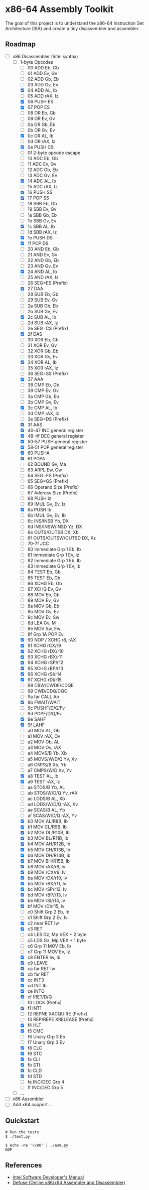 # x86-64 Assembly Toolkit

The goal of this project is to understand the x86-64 Instruction Set Architecture (ISA) and create a tiny disassembler and assembler.

## Roadmap
- [ ] x86 Disassembler (Intel syntax)
  - [ ] 1-byte Opcodes
    - [ ] 00 ADD Eb, Gb
    - [ ] 01 ADD Ev, Gv
    - [ ] 02 ADD Gb, Eb
    - [ ] 03 ADD Gv, Ev
    - [x] 04 ADD AL, Ib
    - [ ] 05 ADD rAX, Iz
    - [x] 06 PUSH ES
    - [x] 07 POP ES
    - [ ] 08 OR Eb, Gb
    - [ ] 09 OR Ev, Gv
    - [ ] 0a OR Gb, Eb
    - [ ] 0b OR Gv, Ev
    - [x] 0c OR AL, Ib
    - [ ] 0d OR rAX, Iz
    - [x] 0e PUSH CS
    - [ ] 0f 2-byte opcode escape
    - [ ] 10 ADC Eb, Gb
    - [ ] 11 ADC Ev, Gv
    - [ ] 12 ADC Gb, Eb
    - [ ] 13 ADC Gv, Ev
    - [x] 14 ADC AL, Ib
    - [ ] 15 ADC rAX, Iz
    - [x] 16 PUSH SS
    - [x] 17 POP SS
    - [ ] 18 SBB Eb, Gb
    - [ ] 19 SBB Ev, Gv
    - [ ] 1a SBB Gb, Eb
    - [ ] 1b SBB Gv, Ev
    - [x] 1c SBB AL, Ib
    - [ ] 1d SBB rAX, Iz
    - [x] 1e PUSH DS
    - [x] 1f POP DS
    - [ ] 20 AND Eb, Gb
    - [ ] 21 AND Ev, Gv
    - [ ] 22 AND Gb, Eb
    - [ ] 23 AND Gv, Ev
    - [x] 24 AND AL, Ib
    - [ ] 25 AND rAX, Iz
    - [ ] 26 SEG=ES (Prefix)
    - [x] 27 DAA
    - [ ] 28 SUB Eb, Gb
    - [ ] 29 SUB Ev, Gv
    - [ ] 2a SUB Gb, Eb
    - [ ] 2b SUB Gv, Ev
    - [x] 2c SUB AL, Ib
    - [ ] 2d SUB rAX, Iz
    - [ ] 2e SEG=CS (Prefix)
    - [x] 2f DAS
    - [ ] 30 XOR Eb, Gb
    - [ ] 31 XOR Ev, Gv
    - [ ] 32 XOR Gb, Eb
    - [ ] 33 XOR Gv, Ev
    - [x] 34 XOR AL, Ib
    - [ ] 35 XOR rAX, Iz
    - [ ] 36 SEG=SS (Prefix)
    - [x] 37 AAA
    - [ ] 38 CMP Eb, Gb
    - [ ] 39 CMP Ev, Gv
    - [ ] 3a CMP Gb, Eb
    - [ ] 3b CMP Gv, Ev
    - [x] 3c CMP AL, Ib
    - [ ] 3d CMP rAX, Iz
    - [ ] 3e SEG=DS (Prefix)
    - [x] 3f AAS
    - [x] 40-47 INC general register
    - [x] 48-4f DEC general register
    - [x] 50-57 PUSH general register
    - [x] 58-5f POP general register
    - [x] 60 PUSHA
    - [x] 61 POPA
    - [ ] 62 BOUND Gv, Ma
    - [ ] 63 ARPL Ew, Gw
    - [ ] 64 SEG=FS (Prefix)
    - [ ] 65 SEG=GS (Prefix)
    - [ ] 66 Operand Size (Prefix)
    - [ ] 67 Address Size (Prefix)
    - [ ] 68 PUSH Iz
    - [ ] 69 IMUL Gv, Ev, Iz
    - [x] 6a PUSH Ib
    - [ ] 6b IMUL Gv, Ev, Ib
    - [ ] 6c INS/INSB Yb, DX
    - [ ] 6d INS/INSW/INSD Yz, DX
    - [ ] 6e OUTS/OUTSB DX, Xb
    - [ ] 6f OUTS/OUTSW/OUTSD DX, Xz
    - [ ] 70-7f JCC
    - [ ] 80 Immediate Grp 1 Eb, Ib
    - [ ] 81 Immediate Grp 1 Ev, Iz
    - [ ] 82 Immediate Grp 1 Eb, Ib
    - [ ] 83 Immediate Grp 1 Ev, Ib
    - [ ] 84 TEST Eb, Gb
    - [ ] 85 TEST Eb, Gb
    - [ ] 86 XCHG Eb, Gb
    - [ ] 87 XCHG Ev, Gv
    - [ ] 88 MOV Eb, Gb
    - [ ] 89 MOV Ev, Gv
    - [ ] 8a MOV Gb, Eb
    - [ ] 8b MOV Gv, Ev
    - [ ] 8c MOV Ev, Sw
    - [ ] 8d LEA Gv, M
    - [ ] 8e MOV Sw, Ew
    - [ ] 8f Grp 1A POP Ev
    - [x] 90 NOP / XCHG r8, rAX
    - [x] 91 XCHG rCX/r9
    - [x] 92 XCHG rDX/r10
    - [x] 93 XCHG rBX/r11
    - [x] 94 XCHG rSP/r12
    - [x] 95 XCHG rBP/r13
    - [x] 96 XCHG rSI/r14
    - [x] 97 XCHG rDI/r15
    - [ ] 98 CBW/CWDE/CDQE
    - [ ] 99 CWD/CDQ/CQO
    - [ ] 9a far CALL Ap
    - [x] 9b FWAIT/WAIT
    - [ ] 9c PUSHF/D/Q/Fv
    - [ ] 9d POPF/D/Q/Fv
    - [x] 9e SAHF
    - [x] 9f LAHF
    - [ ] a0 MOV AL, Ob
    - [ ] a1 MOV rAX, Ov
    - [ ] a2 MOV Ob, AL
    - [ ] a3 MOV Ov, rAX
    - [ ] a4 MOVS/B Yb, Xb
    - [ ] a5 MOVS/W/D/Q Yv, Xv
    - [ ] a6 CMPS/B Xb, Yb
    - [ ] a7 CMPS/W/D Xv, Yv
    - [x] a8 TEST AL, Ib
    - [x] a9 TEST rAX, Iz
    - [ ] aa STOS/B Yb, AL
    - [ ] ab STOS/W/D/Q Yv, rAX
    - [ ] ac LODS/B AL, Xb
    - [ ] ad LODS/W/D/Q rAX, Xv
    - [ ] ae SCAS/B AL, Yb
    - [ ] af SCAS/W/D/Q rAX, Yv
    - [x] b0 MOV AL/R8B, Ib
    - [x] b1 MOV CL/R9B, Ib
    - [x] b2 MOV DL/R10B, Ib
    - [x] b3 MOV BL/R11B, Ib
    - [x] b4 MOV AH/R12B, Ib
    - [x] b5 MOV CH/R13B, Ib
    - [x] b6 MOV DH/R14B, Ib
    - [x] b7 MOV BH/R15B, Ib
    - [x] b8 MOV rAX/r8, Iv
    - [x] b9 MOV rCX/r9, Iv
    - [x] ba MOV rDX/r10, Iv
    - [x] bb MOV rBX/r11, Iv
    - [x] bc MOV rSP/r12, Iv
    - [x] bd MOV rBP/r13, Iv
    - [x] be MOV rSI/r14, Iv
    - [x] bf MOV rDI/r15, Iv
    - [ ] c0 Shift Grp 2 Eb, Ib
    - [ ] c1 Shift Grp 2 Ev, Iv
    - [x] c2 near RET Iw
    - [x] c3 RET
    - [ ] c4 LES Gz, Mp VEX + 2 byte
    - [ ] c5 LDS Gz, Mp VEX + 1 byte
    - [ ] c6 Grp 11 MOV Eb, Ib
    - [ ] c7 Grp 11 MOV Ev, Iz
    - [x] c8 ENTER Iw, Ib
    - [x] c9 LEAVE
    - [x] ca far RET Iw
    - [x] cb far RET
    - [x] cc INT3
    - [x] cd INT Ib
    - [x] ce INTO
    - [x] cf IRET/D/Q
    - [ ] f0 LOCK (Prefix)
    - [x] f1 INT1
    - [ ] f2 REPNE XACQUIRE (Prefix)
    - [ ] f3 REP/REPE XRELEASE (Prefix)
    - [x] f4 HLT
    - [x] f5 CMC
    - [ ] f6 Unary Grp 3 Eb
    - [ ] f7 Unary Grp 3 Ev
    - [x] f8 CLC
    - [x] f9 STC
    - [x] fa CLI
    - [x] fb STI
    - [x] fc CLD
    - [x] fd STD
    - [ ] fe INC/DEC Grp 4
    - [ ] ff INC/DEC Grp 5
  - [ ] ...
- [ ] x86 Assembler
- [ ] Add x64 support
...

## Quickstart
```console
# Run the tests
$ ./test.py

$ echo -ne '\x90' | ./asm.py
NOP
```

## References
- [Intel Software Developer's Manual](https://www.intel.com/content/www/us/en/developer/articles/technical/intel-sdm.html)
- [Defuse (Online x86/x64 Assembler and Disassembler)](https://defuse.ca/online-x86-assembler.htm)
